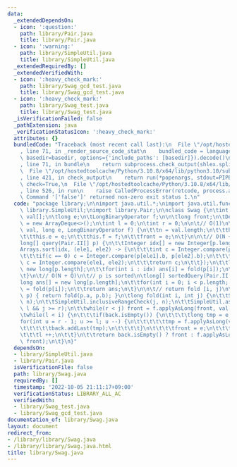 ```yaml
---
data:
  _extendedDependsOn:
  - icon: ':question:'
    path: library/Pair.java
    title: library/Pair.java
  - icon: ':warning:'
    path: library/SimpleUtil.java
    title: library/SimpleUtil.java
  _extendedRequiredBy: []
  _extendedVerifiedWith:
  - icon: ':heavy_check_mark:'
    path: library/Swag_gcd_test.java
    title: library/Swag_gcd_test.java
  - icon: ':heavy_check_mark:'
    path: library/Swag_test.java
    title: library/Swag_test.java
  _isVerificationFailed: false
  _pathExtension: java
  _verificationStatusIcon: ':heavy_check_mark:'
  attributes: {}
  bundledCode: "Traceback (most recent call last):\n  File \"/opt/hostedtoolcache/Python/3.10.8/x64/lib/python3.10/site-packages/onlinejudge_verify/documentation/build.py\"\
    , line 71, in _render_source_code_stat\n    bundled_code = language.bundle(stat.path,\
    \ basedir=basedir, options={'include_paths': [basedir]}).decode()\n  File \"/opt/hostedtoolcache/Python/3.10.8/x64/lib/python3.10/site-packages/onlinejudge_verify/languages/user_defined.py\"\
    , line 71, in bundle\n    return subprocess.check_output(shlex.split(command))\n\
    \  File \"/opt/hostedtoolcache/Python/3.10.8/x64/lib/python3.10/subprocess.py\"\
    , line 421, in check_output\n    return run(*popenargs, stdout=PIPE, timeout=timeout,\
    \ check=True,\n  File \"/opt/hostedtoolcache/Python/3.10.8/x64/lib/python3.10/subprocess.py\"\
    , line 526, in run\n    raise CalledProcessError(retcode, process.args,\nsubprocess.CalledProcessError:\
    \ Command '['false']' returned non-zero exit status 1.\n"
  code: "package library;\n\nimport java.util.*;\nimport java.util.function.*;\nimport\
    \ library.SimpleUtil;\nimport library.Pair;\n\nclass Swag {\n\tint n;\n\tlong\
    \ val[];\n\tlong e;\n\tLongBinaryOperator f;\n\n\tlong front;\n\tDeque<Long> back\
    \ = new ArrayDeque<>();\n\tint l = 0;\n\tint r = 0;\n\n\t// O(1)\n\tSwag(long[]\
    \ val, long e, LongBinaryOperator f) {\n\t\tn = val.length;\n\t\tthis.val = val;\n\
    \t\tthis.e = e;\n\t\tthis.f = f;\n\t\tfront = e;\n\t}\n\n\t// O(N + QlogQ)\n\t\
    long[] query(Pair.II[] p) {\n\t\tInteger idx[] = new Integer[p.length];\n\t\t\
    Arrays.sort(idx, (ele1, ele2) -> {\n\t\t\tint c = Integer.compare(p[ele1].a, p[ele2].a);\n\
    \t\t\tif(c == 0) c = Integer.compare(p[ele1].b, p[ele2].b);\n\t\t\tif(c == 0)\
    \ c = Integer.compare(ele1, ele2);\n\t\t\treturn c;\n\t\t});\n\t\tlong ans[] =\
    \ new long[p.length];\n\t\tfor(int i : idx) ans[i] = fold(p[i]);\n\t\treturn ans;\n\
    \t}\n\t// O(N + Q)\n\t// p is sorted\n\tlong[] sortedQuery(Pair.II[] p) {\n\t\t\
    long ans[] = new long[p.length];\n\t\tfor(int i = 0; i < p.length; i ++) ans[i]\
    \ = fold(p[i]);\n\t\treturn ans;\n\t}\n\n\t// return fold [i, j)\n\tlong fold(Pair.II\
    \ p) { return fold(p.a, p.b); }\n\tlong fold(int i, int j) {\n\t\tSimpleUtil.rangeCheck(i,\
    \ n);\n\t\tSimpleUtil.inclusiveRangeCheck(j, n);\n\t\tSimpleUtil.assertion(i >=\
    \ l && j >= r);\n\t\twhile(r < j) front = f.applyAsLong(front, val[r ++]);\n\t\
    \twhile(l < i) {\n\t\t\tif(back.isEmpty()) {\n\t\t\t\tlong tmp = e;\n\t\t\t\t\
    for(int u = r - 1; u >= l; u --) {\n\t\t\t\t\ttmp = f.applyAsLong(val[u], tmp);\n\
    \t\t\t\t\tback.addLast(tmp);\n\t\t\t\t}\n\t\t\t\tfront = e;\n\t\t\t}\n\t\t\tback.removeLast();\n\
    \t\t\tl ++;\n\t\t}\n\t\treturn back.isEmpty() ? front : f.applyAsLong(back.getLast(),\
    \ front);\n\t}\n}"
  dependsOn:
  - library/SimpleUtil.java
  - library/Pair.java
  isVerificationFile: false
  path: library/Swag.java
  requiredBy: []
  timestamp: '2022-10-05 21:11:17+09:00'
  verificationStatus: LIBRARY_ALL_AC
  verifiedWith:
  - library/Swag_test.java
  - library/Swag_gcd_test.java
documentation_of: library/Swag.java
layout: document
redirect_from:
- /library/library/Swag.java
- /library/library/Swag.java.html
title: library/Swag.java
---
```

